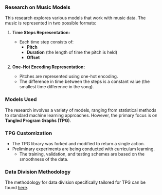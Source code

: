 ### Research on Music Models

This research explores various models that work with music data. The music is represented in two possible formats:

1. **Time Steps Representation:**
   - Each time step consists of:
     - **Pitch**
     - **Duration** (the length of time the pitch is held)
     - **Offset**

2. **One-Hot Encoding Representation:**
   - Pitches are represented using one-hot encoding.
   - The difference in time between the steps is a constant value (the smallest time difference in the song).

### Models Used

The research involves a variety of models, ranging from statistical methods to standard machine learning approaches. However, the primary focus is on **Tangled Program Graphs (TPG)**.

### TPG Customization

- The TPG library was forked and modified to return a single action.
- Preliminary experiments are being conducted with curriculum learning.
   - The training, validation, and testing schemes are based on the smoothness of the data.

### Data Division Methodology

The methodology for data division specifically tailored for TPG can be found [here](https://ali-naqvi.ca/uploads/Towards_Creativity.pdf).
